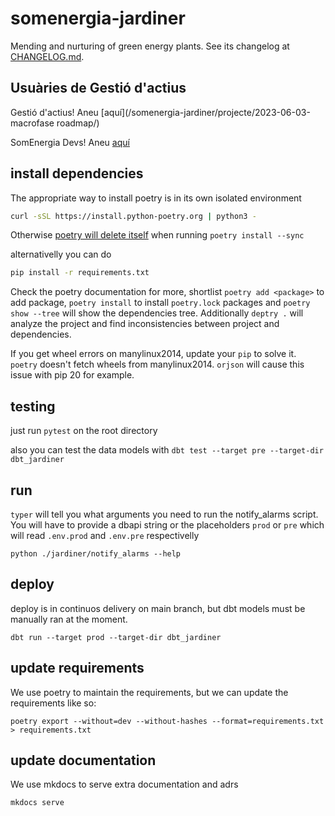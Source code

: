 # somenergia-jardiner

Mending and nurturing of green energy plants. See its changelog at [CHANGELOG.md](CHANGELOG.md).

## Usuàries de Gestió d'actius

Gestió d'actius! Aneu [aquí](/somenergia-jardiner/projecte/2023-06-03-macrofase roadmap/)

SomEnergia Devs! Aneu [aquí](/somenergia-jardiner/desenvolupadors/2023-06-10-overview-devs/)

## install dependencies

The appropriate way to install poetry is in its own isolated environment

```bash
curl -sSL https://install.python-poetry.org | python3 -
```

Otherwise [poetry will delete itself](https://github.com/python-poetry/poetry/issues/3957) when running `poetry install --sync`


alternativelly you can do

```bash
pip install -r requirements.txt
```

Check the poetry documentation for more, shortlist `poetry add <package>` to add package, `poetry install` to install `poetry.lock` packages
and `poetry show --tree` will show the dependencies tree. Additionally `deptry .` will analyze the project and find inconsistencies between project and dependencies.

If you get wheel errors on manylinux2014, update your `pip` to solve it. `poetry` doesn't fetch wheels from manylinux2014. `orjson` will cause this issue with pip 20 for example.

## testing

just run `pytest` on the root directory

also you can test the data models with `dbt test --target pre --target-dir dbt_jardiner`

## run

`typer` will tell you what arguments you need to run the notify_alarms script. You will have to provide a dbapi string or the placeholders `prod` or `pre` which will read `.env.prod` and `.env.pre` respectivelly

`python ./jardiner/notify_alarms --help`

## deploy

deploy is in continuos delivery on main branch, but dbt models must be manually ran at the moment.

`dbt run --target prod --target-dir dbt_jardiner`

## update requirements

We use poetry to maintain the requirements, but we can update the requirements like so:

`poetry export --without=dev --without-hashes --format=requirements.txt > requirements.txt`

## update documentation

We use mkdocs to serve extra documentation and adrs

`mkdocs serve`
